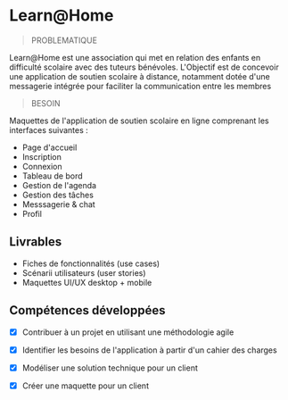 

# Learn@Home

> PROBLEMATIQUE

Learn@Home est une association qui met en relation des enfants en difficulté scolaire avec des tuteurs bénévoles. L'Objectif est de concevoir une application de soutien scolaire à distance, notamment dotée d'une messagerie intégrée pour faciliter la communication entre les membres

> BESOIN

Maquettes de l'application de soutien scolaire en ligne comprenant les interfaces suivantes :

- Page d'accueil
- Inscription
- Connexion
- Tableau de bord
- Gestion de l'agenda
- Gestion des tâches
- Messsagerie & chat
- Profil

## Livrables

- Fiches de fonctionnalités (use cases)
- Scénarii utilisateurs (user stories)
- Maquettes UI/UX desktop + mobile

## Compétences développées

- [x] Contribuer à un projet en utilisant une méthodologie agile
- [x] Identifier les besoins de l'application à partir d'un cahier des charges
- [x] Modéliser une solution technique pour un client
- [x] Créer une maquette pour un client


